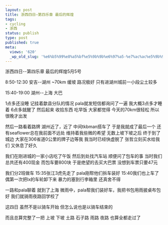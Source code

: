 ```yaml
---
layout: post
title: 浙西四日–第四乐章 最后的辉煌
tags:
- cycling
- 浙西
status: publish
type: post
published: true
meta:
  views: '620'
  _wp_old_slug: '%e6%b5%99%e8%a5%bf%e5%9b%9b%e6%97%a5-%e7%ac%ac%e5%9b%9b%e4%b9%90%e7%ab%a0-%e6%9c%80%e5%90%8e%e7%9a%84%e8%be%89%e7%85%8c'
---
```

浙西四日--第四乐章 最后的辉煌5月5号

8:50-12:30  安吉--湖州   ~70km     缓坡 路况极好 只有进湖州城前一小段尘土较多

15:40-19:00 湖州--上海   大巴

1点多还没睡 记挂着歙县分队的情况 pala就发短信都询问了一遍 我大概3点多才睡着 6点多就醒了 然后起来 收拾东西 吃早饭 大家都觉得 今天的70km很轻松 所以很晚才出发

然后一路看着路牌 湖州近了，近了 中间tkbman搭车了 于是我就成了最后一个 还有seaflower总在我前面不远处 维持着我些微的希望 无数上坡下坡之后 终于到了城边 大家在306省道0公里的牌子边等我 我当时已经快虚脱了 张哲立刻买水给我们 又休息了好久

我们在刚进城的一家小店吃了午饭 然后到处找汽车站 顺便问了包车的事 当时我们总共还有400现金 而包车要800块 于是绝望的去买大巴票  没想到车票只要47元

我们分2班做车 15:35张江3虎先走了 pala刚帮他们拆车装好 15:40我们也上车了 偶第一次把lx的车轮卸下来 暴力的塞到行李箱里 还真舍不得

一路和pala聊着 就到了上海 微雨中，pala帮我们装好车，我把书包用雨披桌布包好 我们就骑雨夜路回学校了

这四日 虽然不是以骑车开始 但怎么说也是以骑车结束的

而且总算完整了一把 上坡 下坡 土路 石子路 雨路 夜路 也算全都走过了


